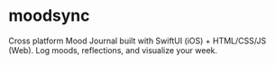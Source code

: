 # moodsync
Cross platform Mood Journal  built with SwiftUI (iOS) + HTML/CSS/JS (Web). Log moods, reflections, and visualize your week.
